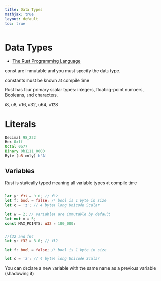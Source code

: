 ```yaml
---
title: Data Types
mathjax: true
layout: default
toc: true
---
```






# Data Types 

* [The Rust Programming Language](Introduction.html)

const are immutable and you must specify the data type. 

constants must be known at compile time



Rust has four primary scalar types: integers, floating-point numbers, Booleans, and characters. 

i8, u8, u16, u32, u64, u128


# Literals

```rust
Decimal 98_222
Hex 0xff
Octal 0o77
Binary 0b1111_0000
Byte (u8 only) b'A'
```

## Variables

Rust is statically typed meaning all variable types at compile time

```rust

let y: f32 = 3.0; // f32
let f: bool = false; // bool is 1 byte in size
let c = 'z'; // 4 bytes long Unicode Scalar

let w = 2; // variables are immutable by default
let mut x = 5;  
const MAX_POINTS: u32 = 100_000;


//f32 and f64
let y: f32 = 3.0; // f32

let f: bool = false; // bool is 1 byte in size

let c = 'z'; // 4 bytes long Unicode Scalar


```

You can declare a new variable with the same name as a previous variable (shadowing it)

